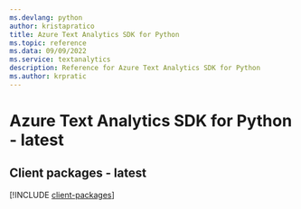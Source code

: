 ```yaml
---
ms.devlang: python
author: kristapratico
title: Azure Text Analytics SDK for Python
ms.topic: reference
ms.data: 09/09/2022
ms.service: textanalytics
description: Reference for Azure Text Analytics SDK for Python
ms.author: krpratic
---
```

# Azure Text Analytics SDK for Python - latest

## Client packages - latest
[!INCLUDE [client-packages](text-analytics-client-index.md)]